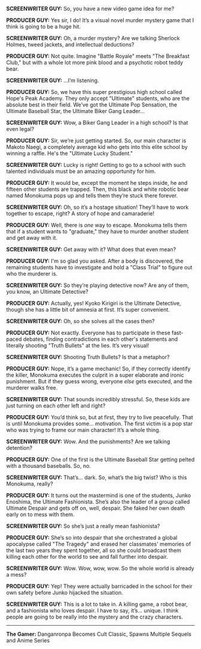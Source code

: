 **SCREENWRITER GUY:** So, you have a new video game idea for me?

**PRODUCER GUY:** Yes sir, I do! It’s a visual novel murder mystery game that I think is going to be a huge hit.

**SCREENWRITER GUY:** Oh, a murder mystery? Are we talking Sherlock Holmes, tweed jackets, and intellectual deductions?

**PRODUCER GUY:** Not quite. Imagine "Battle Royale" meets "The Breakfast Club," but with a whole lot more pink blood and a psychotic robot teddy bear.

**SCREENWRITER GUY:** …I’m listening.

**PRODUCER GUY:** So, we have this super prestigious high school called Hope's Peak Academy. They only accept "Ultimate" students, who are the absolute best in their field. We’ve got the Ultimate Pop Sensation, the Ultimate Baseball Star, the Ultimate Biker Gang Leader...

**SCREENWRITER GUY:** Wow, a Biker Gang Leader in a high school? Is that even legal?

**PRODUCER GUY:** Sir, we’re just getting started. So, our main character is Makoto Naegi, a completely average kid who gets into this elite school by winning a raffle. He's the "Ultimate Lucky Student."

**SCREENWRITER GUY:** Lucky is right! Getting to go to a school with such talented individuals must be an amazing opportunity for him.

**PRODUCER GUY:** It would be, except the moment he steps inside, he and fifteen other students are trapped. Then, this black and white robotic bear named Monokuma pops up and tells them they’re stuck there forever.

**SCREENWRITER GUY:** Oh, so it’s a hostage situation! They’ll have to work together to escape, right? A story of hope and camaraderie!

**PRODUCER GUY:** Well, there is *one* way to escape. Monokuma tells them that if a student wants to "graduate," they have to murder another student and get away with it.

**SCREENWRITER GUY:** Get away with it? What does that even mean?

**PRODUCER GUY:** I'm so glad you asked. After a body is discovered, the remaining students have to investigate and hold a "Class Trial" to figure out who the murderer is.

**SCREENWRITER GUY:** So they’re playing detective now? Are any of them, you know, an Ultimate Detective?

**PRODUCER GUY:** Actually, yes! Kyoko Kirigiri is the Ultimate Detective, though she has a little bit of amnesia at first. It’s super convenient.

**SCREENWRITER GUY:** Oh, so she solves all the cases then?

**PRODUCER GUY:** Not exactly. Everyone has to participate in these fast-paced debates, finding contradictions in each other's statements and literally shooting "Truth Bullets" at the lies. It’s very visual!

**SCREENWRITER GUY:** Shooting Truth Bullets? Is that a metaphor?

**PRODUCER GUY:** Nope, it’s a game mechanic! So, if they correctly identify the killer, Monokuma executes the culprit in a super elaborate and ironic punishment. But if they guess wrong, everyone *else* gets executed, and the murderer walks free.

**SCREENWRITER GUY:** That sounds incredibly stressful. So, these kids are just turning on each other left and right?

**PRODUCER GUY:** You’d think so, but at first, they try to live peacefully. That is until Monokuma provides some... motivation. The first victim is a pop star who was trying to frame our main character! It’s a whole thing.

**SCREENWRITER GUY:** Wow. And the punishments? Are we talking detention?

**PRODUCER GUY:** One of the first is the Ultimate Baseball Star getting pelted with a thousand baseballs. So, no.

**SCREENWRITER GUY:** That’s… dark. So, what’s the big twist? Who is this Monokuma, really?

**PRODUCER GUY:** It turns out the mastermind is one of the students, Junko Enoshima, the Ultimate Fashionista. She’s also the leader of a group called Ultimate Despair and gets off on, well, despair. She faked her own death early on to mess with them.

**SCREENWRITER GUY:** So she’s just a really mean fashionista?

**PRODUCER GUY:** She’s so into despair that she orchestrated a global apocalypse called "The Tragedy" and erased her classmates' memories of the last two years they spent together, all so she could broadcast them killing each other for the world to see and fall further into despair.

**SCREENWRITER GUY:** Wow. Wow, wow, wow. So the whole world is already a mess?

**PRODUCER GUY:** Yep! They were actually barricaded in the school for their own safety before Junko hijacked the situation.

**SCREENWRITER GUY:** This is a lot to take in. A killing game, a robot bear, and a fashionista who loves despair. I have to say, it’s… unique. I think people are going to be really into the mystery and the crazy characters.

***

**The Gamer:** Danganronpa Becomes Cult Classic, Spawns Multiple Sequels and Anime Series